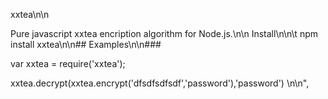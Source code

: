 xxtea\n\n

Pure javascript xxtea encription algorithm for Node.js.\n\n
Install\n\n\t
npm install xxtea\n\n##
Examples\n\n### 

var xxtea = require('xxtea');

xxtea.decrypt(xxtea.encrypt('dfsdfsdfsdf','password'),'password') \n\n",
